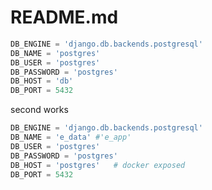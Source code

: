 # README.md

```python
DB_ENGINE = 'django.db.backends.postgresql'
DB_NAME = 'postgres'
DB_USER = 'postgres'
DB_PASSWORD = 'postgres'
DB_HOST = 'db'
DB_PORT = 5432
```

second works

```Python
DB_ENGINE = 'django.db.backends.postgresql'
DB_NAME = 'e_data' #'e_app'
DB_USER = 'postgres'
DB_PASSWORD = 'postgres'
DB_HOST = 'postgres'   # docker exposed
DB_PORT = 5432
```
